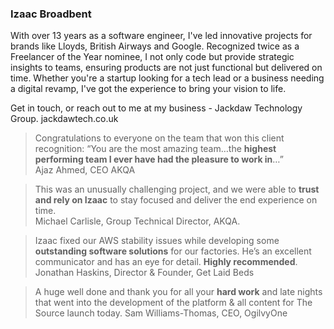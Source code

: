 ### Izaac Broadbent

<!--
**izaacdb/izaacdb** is a ✨ _special_ ✨ repository because its `README.md` (this file) appears on your GitHub profile.

Here are some ideas to get you started:

- 🔭 I’m currently working on ...
- 🌱 I’m currently learning ...
- 👯 I’m looking to collaborate on ...
- 🤔 I’m looking for help with ...
- 💬 Ask me about ...
- 📫 How to reach me: ...
- 😄 Pronouns: ...
- ⚡ Fun fact: ...
-->


With over 13 years as a software engineer, I've led innovative projects for brands like Lloyds, British Airways and Google. Recognized twice as a Freelancer of the Year nominee, I not only code but provide strategic insights to teams, ensuring products are not just functional but delivered on time. Whether you're a startup looking for a tech lead or a business needing a digital revamp, I've got the experience to bring your vision to life.

Get in touch, or reach out to me at my business - Jackdaw Technology Group. jackdawtech.co.uk
  
   
> Congratulations to everyone on the team that won this client recognition:
> “You are the most amazing team…the **highest performing team I ever have had the pleasure to work in**…”  
Ajaz Ahmed, CEO AKQA

  
> This was an unusually challenging project, and we were able to **trust and rely on Izaac** to stay focused and deliver the end experience on time.  
> Michael Carlisle, Group Technical Director, AKQA.

  
> Izaac fixed our AWS stability issues while developing some **outstanding software solutions** for our factories. He’s an excellent communicator and has an eye for detail. **Highly recommended**.  
> Jonathan Haskins, Director & Founder, Get Laid Beds

  
> A huge well done and thank you for all your **hard work** and late nights that went into the development of the platform & all content for The Source launch today.
> Sam Williams-Thomas, CEO, OgilvyOne
